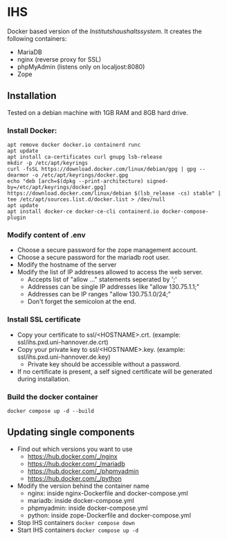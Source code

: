 # IHS
Docker based version of the _Institutshaushaltssystem_.
It creates the following containers:
* MariaDB
* nginx (reverse proxy for SSL)
* phpMyAdmin (listens only on localjost:8080)
* Zope

## Installation
Tested on a debian machine with 1GB RAM and 8GB hard drive.

### Install Docker:
```
apt remove docker docker.io containerd runc
apt update
apt install ca-certificates curl gnupg lsb-release
mkdir -p /etc/apt/keyrings
curl -fsSL https://download.docker.com/linux/debian/gpg | gpg --dearmor -o /etc/apt/keyrings/docker.gpg
echo "deb [arch=$(dpkg --print-architecture) signed-by=/etc/apt/keyrings/docker.gpg] https://download.docker.com/linux/debian $(lsb_release -cs) stable" | tee /etc/apt/sources.list.d/docker.list > /dev/null
apt update
apt install docker-ce docker-ce-cli containerd.io docker-compose-plugin
```
### Modify content of .env
* Choose a secure password for the zope management account.
* Choose a secure password for the mariadb root user.
* Modify the hostname of the server
* Modify the list of IP addresses allowed to access the web server.
  * Accepts list of "allow ..." statements seperated by ';'
  * Addresses can be single IP addresses like "allow 130.75.1.1;"
  * Addresses can be IP ranges "allow 130.75.1.0/24;"
  * Don't forget the semicolon at the end.

### Install SSL certificate
* Copy your certificate to ssl/\<HOSTNAME>.crt. (example: ssl/ihs.pxd.uni-hannover.de.crt)
* Copy your private key to ssl/\<HOSTNAME>.key. (example: ssl/ihs.pxd.uni-hannover.de.key)
  * Private key should be accessible without a password.
* If no certificate is present, a self signed certificate will be generated during installation.

### Build the docker container
```
docker compose up -d --build
```

## Updating single components
* Find out which versions you want to use
  * https://hub.docker.com/_/nginx
  * https://hub.docker.com/_/mariadb
  * https://hub.docker.com/_/phpmyadmin
  * https://hub.docker.com/_/python
* Modify the version behind the container name
  * nginx: inside nginx-Dockerfile and docker-compose.yml
  * mariadb: inside docker-compose.yml
  * phpmyadmin: inside docker-compose.yml
  * python: inside zope-Dockerfile and docker-compose.yml
* Stop IHS containers ```docker compose down```
* Start IHS containers ```docker compose up -d```
